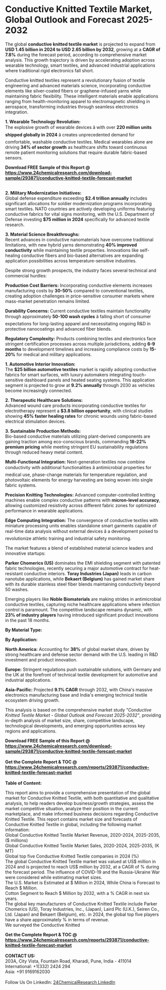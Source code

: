 <h1>Conductive Knitted Textile Market, Global Outlook and Forecast 2025-2032</h1><p>The global <strong>conductive knitted textile market</strong> is projected to expand from <strong>USD 1.45 billion in 2024 to USD 2.65 billion by 2032</strong>, growing at a <strong>CAGR of 7.8%</strong> during the forecast period, according to comprehensive market analysis. This growth trajectory is driven by accelerating adoption across wearable technology, smart textiles, and advanced industrial applications where traditional rigid electronics fall short.</p><p>Conductive knitted textiles represent a revolutionary fusion of textile engineering and advanced materials science, incorporating conductive elements like silver-coated fibers or graphene-infused yarns while maintaining fabric flexibility. These intelligent materials enable applications ranging from health-monitoring apparel to electromagnetic shielding in aerospace, transforming industries through seamless electronics integration.</p><p><strong>1. Wearable Technology Revolution:</strong><br>
The explosive growth of wearable devices â with over <strong>220 million units shipped globally in 2024</strong> â creates unprecedented demand for comfortable, washable conductive textiles. Medical wearables alone are driving <strong>34% of sector growth</strong> as healthcare shifts toward continuous remote patient monitoring solutions that require durable fabric-based sensors.</p><div><b>Download FREE Sample of this Report @ 
            <a href="https://www.24chemicalresearch.com/download-sample/293871/conductive-knitted-textile-forecast-market">
            https://www.24chemicalresearch.com/download-sample/293871/conductive-knitted-textile-forecast-market</a></b></div><br><p><strong>2. Military Modernization Initiatives:</strong><br>
Global defense expenditure exceeding <strong>$2.4 trillion annually</strong> includes significant allocations for soldier modernization programs incorporating smart textiles. NATO countries are actively developing uniforms featuring conductive fabrics for vital signs monitoring, with the U.S. Department of Defense investing <strong>$75 million in 2024</strong> specifically for advanced textile research.</p><p><strong>3. Material Science Breakthroughs:</strong><br>
Recent advances in conductive nanomaterials have overcome traditional limitations, with new hybrid yarns demonstrating <strong>40% improved conductivity</strong> while maintaining textile properties. Innovations like self-healing conductive fibers and bio-based alternatives are expanding application possibilities across temperature-sensitive industries.</p><p>Despite strong growth prospects, the industry faces several technical and commercial hurdles:</p><p><strong>Production Cost Barriers:</strong> Incorporating conductive elements increases manufacturing costs by <strong>30-50%</strong> compared to conventional textiles, creating adoption challenges in price-sensitive consumer markets where mass-market penetration remains limited.</p><p><strong>Durability Concerns:</strong> Current conductive textiles maintain functionality through approximately <strong>50-100 wash cycles</strong> â falling short of consumer expectations for long-lasting apparel and necessitating ongoing R&amp;D in protective nanocoatings and advanced fiber blends.</p><p><strong>Regulatory Complexity:</strong> Products combining textiles and electronics face stringent certification processes across multiple jurisdictions, adding <strong>6-9 months</strong> to development timelines and increasing compliance costs by <strong>15-20%</strong> for medical and military applications.</p><p><strong>1. Automotive Interior Innovation:</strong><br>
The <strong>$25 billion automotive textiles</strong> market is rapidly adopting conductive fabrics for smart surfaces, with luxury automakers integrating touch-sensitive dashboard panels and heated seating systems. This application segment is projected to grow at <strong>9.2% annually</strong> through 2030 as vehicles become increasingly connected.</p><p><strong>2. Therapeutic Healthcare Solutions:</strong><br>
Advanced wound care products incorporating conductive textiles for electrotherapy represent a <strong>$3.8 billion opportunity</strong>, with clinical studies showing <strong>45% faster healing rates</strong> for chronic wounds using fabric-based electrical stimulation devices.</p><p><strong>3. Sustainable Production Methods:</strong><br>
Bio-based conductive materials utilizing plant-derived components are gaining traction among eco-conscious brands, commanding <strong>18-22% premium pricing</strong> while meeting stringent EU sustainability regulations through reduced heavy metal content.</p><p><strong>Multi-Functional Integration:</strong> Next-generation textiles now combine conductivity with additional functionalities â antimicrobial properties for medical use, phase-change materials for temperature regulation, and photovoltaic elements for energy harvesting are being woven into single fabric systems.</p><p><strong>Precision Knitting Technologies:</strong> Advanced computer-controlled knitting machines enable complex conductive patterns with <strong>micron-level accuracy</strong>, allowing customized resistivity across different fabric zones for optimized performance in wearable applications.</p><p><strong>Edge Computing Integration:</strong> The convergence of conductive textiles with miniature processing units enables standalone smart garments capable of real-time data analysis without external devices â a development poised to revolutionize athletic training and industrial safety monitoring.</p><p>The market features a blend of established material science leaders and innovative startups:</p><p><strong>Parker Chomerics (US)</strong> dominates the EMI shielding segment with patented fabric technologies, recently securing a major automotive contract for heat-resistant conductive interiors. <strong>Toray Industries (Japan)</strong> leads in carbon nanotube applications, while <strong>Bekaert (Belgium)</strong> has gained market share with its durable stainless steel fiber blends maintaining conductivity beyond 50 washes.</p><p>Emerging players like <strong>Noble Biomaterials</strong> are making strides in antimicrobial conductive textiles, capturing niche healthcare applications where infection control is paramount. The competitive landscape remains dynamic, with <strong>23% of industry players</strong> having introduced significant product innovations in the past 18 months.</p><p><strong>By Material Type:</strong></p><p><strong>By Application:</strong></p><p><strong>North America:</strong> Accounting for <strong>38%</strong> of global market share, driven by strong healthcare and defense sector demand with the U.S. leading in R&amp;D investment and product innovation.</p><p><strong>Europe:</strong> Stringent regulations push sustainable solutions, with Germany and the UK at the forefront of technical textile development for automotive and industrial applications.</p><p><strong>Asia-Pacific:</strong> Projected <strong>9.1% CAGR</strong> through 2032, with China's massive electronics manufacturing base and India's emerging technical textile ecosystem driving growth.</p><p>This analysis is based on the comprehensive market study <em>"Conductive Knitted Textile Market - Global Outlook and Forecast 2025-2032"</em>, providing in-depth analysis of market size, share, competitive landscape, technological developments, and emerging opportunities across key regions and applications.</p><div><b>Download FREE Sample of this Report @ 
            <a href="https://www.24chemicalresearch.com/download-sample/293871/conductive-knitted-textile-forecast-market">
            https://www.24chemicalresearch.com/download-sample/293871/conductive-knitted-textile-forecast-market</a></b></div><br><div><b>Get the Complete Report & TOC @ 
            <a href="https://www.24chemicalresearch.com/reports/293871/conductive-knitted-textile-forecast-market">
            https://www.24chemicalresearch.com/reports/293871/conductive-knitted-textile-forecast-market</a></b></div><br>
            <b>Table of Content:</b><p>This report aims to provide a comprehensive presentation of the global market for Conductive Knitted Textile, with both quantitative and qualitative analysis, to help readers develop business/growth strategies, assess the market competitive situation, analyze their position in the current marketplace, and make informed business decisions regarding Conductive Knitted Textile. This report contains market size and forecasts of Conductive Knitted Textile in global, including the following market information:<br />
Global Conductive Knitted Textile Market Revenue, 2020-2024, 2025-2035, ($ millions)<br />
Global Conductive Knitted Textile Market Sales, 2020-2024, 2025-2035, (K MT)<br />
Global top five Conductive Knitted Textile companies in 2024 (%)<br />
The global Conductive Knitted Textile market was valued at US$ million in 2024 and is projected to reach US$ million by 2032, at a CAGR of % during the forecast period. The influence of COVID-19 and the Russia-Ukraine War were considered while estimating market sizes.<br />
The U.S. Market is Estimated at $ Million in 2024, While China is Forecast to Reach $ Million.<br />
Cotton Segment to Reach $ Million by 2032, with a % CAGR in next six years.<br />
The global key manufacturers of Conductive Knitted Textile include Parker Chomerics (US), Toray Industries, Inc., (Japan), Laird Plc (U.K.), Seiren Co., Ltd. (Japan) and Bekaert (Belgium), etc. in 2024, the global top five players have a share approximately % in terms of revenue.<br />
We surveyed the Conductive Knitted</p><div><b>Get the Complete Report & TOC @ 
            <a href="https://www.24chemicalresearch.com/reports/293871/conductive-knitted-textile-forecast-market">
            https://www.24chemicalresearch.com/reports/293871/conductive-knitted-textile-forecast-market</a></b></div><br><b>CONTACT US:</b><br>
            203A, City Vista, Fountain Road, Kharadi, Pune, India - 411014<br>
            International: +1(332) 2424 294<br>
            Asia: +91 9169162030 <br><br>
            Follow Us On LinkedIn: <a href="https://www.linkedin.com/company/24chemicalresearch/">24ChemicalResearch LinkedIn</a>